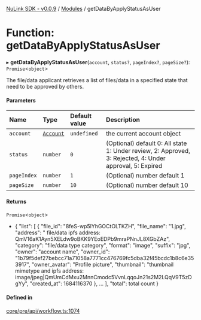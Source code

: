 [NuLink SDK - v0.0.9](../README.md) / [Modules](../modules.md) / getDataByApplyStatusAsUser

# Function: getDataByApplyStatusAsUser

▸ **getDataByApplyStatusAsUser**(`account`, `status?`, `pageIndex?`, `pageSize?`): `Promise`<`object`\>

The file/data applicant retrieves a list of files/data in a specified state that need to be approved by others.

#### Parameters

| Name | Type | Default value | Description |
| :------ | :------ | :------ | :------ |
| `account` | [`Account`](../classes/Account.md) | `undefined` | the current account object |
| `status` | `number` | `0` | (Optional) default 0: All state 1: Under review, 2: Approved, 3: Rejected, 4: Under approval, 5: Expired |
| `pageIndex` | `number` | `1` | (Optional) number default 1 |
| `pageSize` | `number` | `10` | (Optional) number default 10 |

#### Returns

`Promise`<`object`\>

- {
               "list": [
                 {
                   "file_id": "8feS-wp5lYhGOCtOLTKZH",
                   "file_name": "1.jpg",
                   "address": " file/data ipfs address: QmV16aK1Ayn5XELdw9oBKK9YEoEDPb9mraPNnJL8XGbZAz",
                   "category": "file/data type category",
                   "format": "image",
                   "suffix": "jpg",
                   "owner": "account name",
                   "owner_id": "1b79f5def27bebcc71a71058a7771cc476769fc5dba32f45bcdc1b8c6e353917",
                   "owner_avatar": "Profile picture",
                   "thumbnail": "thumbnail mimetype and ipfs address: image/jpeg|QmUmCdMxu2MnnCmodc5VvnLqqoJn21s2M2LQqV9T5zDgYy",
                   "created_at": 1684116370
                 },
                 ...
             ],
             "total": total count
           }

#### Defined in

[core/pre/api/workflow.ts:1074](https://github.com/NuLink-network/nulink-sdk/blob/66c291e/src/core/pre/api/workflow.ts#L1074)

